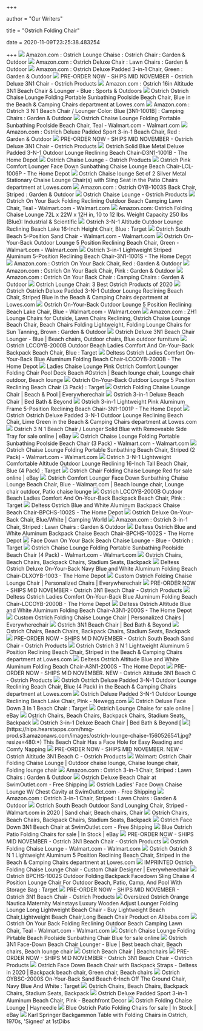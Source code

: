 +++
        
author = "Our Writers"
        
title = "Ostrich Folding Chair"
        
date = 2020-11-09T23:25:38.483254
        
+++
[ ![](https://images-na.ssl-images-amazon.com/images/I/71uVmHi0IgL._AC_SX450_.jpg)](https://images-na.ssl-images-amazon.com/images/I/71uVmHi0IgL._AC_SX450_.jpg) Amazon.com : Ostrich Lounge Chaise : Ostrich Chair : Garden & Outdoor
[ ![](https://m.media-amazon.com/images/I/41pLuAbVlPL._AC_SS350_.jpg)](https://m.media-amazon.com/images/I/41pLuAbVlPL._AC_SS350_.jpg) Amazon.com : Ostrich Deluxe Chair : Lawn Chairs : Garden & Outdoor
[ ![](https://images-na.ssl-images-amazon.com/images/I/51tl8cVGNHL._AC_SY450_.jpg)](https://images-na.ssl-images-amazon.com/images/I/51tl8cVGNHL._AC_SY450_.jpg) Amazon.com : Ostrich Deluxe Padded 3-in-1 Chair, Green : Garden & Outdoor
[ ![](https://cdn.shopify.com/s/files/1/2440/7435/products/Photo-06_2048x.jpg?v=1553537922)](https://cdn.shopify.com/s/files/1/2440/7435/products/Photo-06_2048x.jpg?v=1553537922) PRE-ORDER NOW - SHIPS MID NOVEMBER - Ostrich Deluxe 3N1 Chair - Ostrich  Products
[ ![](https://images-na.ssl-images-amazon.com/images/I/61R93AtV9CL._AC_SX425_.jpg)](https://images-na.ssl-images-amazon.com/images/I/61R93AtV9CL._AC_SX425_.jpg) Amazon.com : Ostrich 16in Altitude 3N1 Beach Chair & Lounger - Blue :  Sports & Outdoors
[ ![](http://mobileimages.lowes.com/product/converted/100138/1001382962.jpg?size=pdhi)](http://mobileimages.lowes.com/product/converted/100138/1001382962.jpg?size=pdhi) Ostrich Ostrich Chaise Lounge Folding Portable Sunbathing Poolside Beach  Chair, Blue in the Beach & Camping Chairs department at Lowes.com
[ ![](https://images-na.ssl-images-amazon.com/images/I/711dcTqVc4L._AC_SL1500_.jpg)](https://images-na.ssl-images-amazon.com/images/I/711dcTqVc4L._AC_SL1500_.jpg) Amazon.com : Ostrich 3 N 1 Beach Chair / Lounger Color: Blue [3N1-1001B] :  Camping Chairs : Garden & Outdoor
[ ![](https://i5.walmartimages.com/asr/c14743b5-ae93-4d8a-a279-282c3ee3ab3b.b741bd6e7ac3535d06d6e23edad759dc.jpeg?odnWidth=612&odnHeight=612&odnBg=ffffff)](https://i5.walmartimages.com/asr/c14743b5-ae93-4d8a-a279-282c3ee3ab3b.b741bd6e7ac3535d06d6e23edad759dc.jpeg?odnWidth=612&odnHeight=612&odnBg=ffffff) Ostrich Chaise Lounge Folding Portable Sunbathing Poolside Beach Chair,  Teal - Walmart.com - Walmart.com
[ ![](https://images-na.ssl-images-amazon.com/images/I/71m5kvo0EoL._AC_SL1500_.jpg)](https://images-na.ssl-images-amazon.com/images/I/71m5kvo0EoL._AC_SL1500_.jpg) Amazon.com : Ostrich Deluxe Padded Sport 3-in-1 Beach Chair, Red : Garden &  Outdoor
[ ![](https://cdn.shopify.com/s/files/1/2440/7435/products/WS23731_2048x.jpg?v=1553537922)](https://cdn.shopify.com/s/files/1/2440/7435/products/WS23731_2048x.jpg?v=1553537922) PRE-ORDER NOW - SHIPS MID NOVEMBER - Ostrich Deluxe 3N1 Chair - Ostrich  Products
[ ![](https://images.homedepot-static.com/productImages/938890fe-1654-47ae-9d85-440ccaf2e010/svn/blue-ostrich-beach-chairs-d3n1-1001b-64_1000.jpg)](https://images.homedepot-static.com/productImages/938890fe-1654-47ae-9d85-440ccaf2e010/svn/blue-ostrich-beach-chairs-d3n1-1001b-64_1000.jpg) Ostrich Solid Blue Metal Deluxe Padded 3-N-1 Outdoor Lounge Reclining Beach  Chair-D3N1-1001B - The Home Depot
[ ![](https://cdn.shopify.com/s/files/1/2440/7435/products/IMAGE-2017-0002_295c8351-d26e-46d1-b05c-485687ad63cb_2048x.jpg?v=1544632400)](https://cdn.shopify.com/s/files/1/2440/7435/products/IMAGE-2017-0002_295c8351-d26e-46d1-b05c-485687ad63cb_2048x.jpg?v=1544632400) Ostrich Chaise Lounge - Ostrich Products
[ ![](https://images.homedepot-static.com/productImages/bfa56ea6-8a9b-4302-bc5f-9ea4776230bd/svn/pink-ostrich-beach-chairs-lcl-1006p-c3_600.jpg)](https://images.homedepot-static.com/productImages/bfa56ea6-8a9b-4302-bc5f-9ea4776230bd/svn/pink-ostrich-beach-chairs-lcl-1006p-c3_600.jpg) Ostrich Pink Comfort Lounger Face Down Sunbathing Chaise Lounge Beach Chair-LCL-1006P  - The Home Depot
[ ![](http://mobileimages.lowes.com/product/converted/100252/1002525632.jpg?size=pdhi)](http://mobileimages.lowes.com/product/converted/100252/1002525632.jpg?size=pdhi) Ostrich Chaise lounge Set of 2 Silver Metal Stationary Chaise Lounge Chair(s)  with Sling Seat in the Patio Chairs department at Lowes.com
[ ![](https://images-na.ssl-images-amazon.com/images/I/81AfkNtljdL._AC_SL1500_.jpg)](https://images-na.ssl-images-amazon.com/images/I/81AfkNtljdL._AC_SL1500_.jpg) Amazon.com : Ostrich OYB-1003S Back Chair, Striped : Garden & Outdoor
[ ![](https://cdn.shopify.com/s/files/1/2440/7435/products/Photo-05_5c8ab6bf-f31c-4d47-ac14-c0e37e2a43d2_2048x.jpg?v=1544632060)](https://cdn.shopify.com/s/files/1/2440/7435/products/Photo-05_5c8ab6bf-f31c-4d47-ac14-c0e37e2a43d2_2048x.jpg?v=1544632060) Ostrich Chaise Lounge - Ostrich Products
[ ![](https://i5.walmartimages.com/asr/346610db-68c0-4c19-b153-b46c07a2532a.f24e92aa0ee09bcde81f78394ef2a871.jpeg)](https://i5.walmartimages.com/asr/346610db-68c0-4c19-b153-b46c07a2532a.f24e92aa0ee09bcde81f78394ef2a871.jpeg) Ostrich On Your Back Folding Reclining Outdoor Beach Camping Lawn Chair,  Teal - Walmart.com - Walmart.com
[ ![](https://images-na.ssl-images-amazon.com/images/I/71TOKHwtuoL._AC_SY450_.jpg)](https://images-na.ssl-images-amazon.com/images/I/71TOKHwtuoL._AC_SY450_.jpg) Amazon.com: Ostrich Folding Chaise Lounge 72L x 22W x 12H in, 10 to 12 lbs.  Weight Capacity 250 lbs (Blue): Industrial & Scientific
[ ![](https://target.scene7.com/is/image/Target/GUEST_f8271bce-f997-4204-9c07-664f51dfcf9d?wid=488&hei=488&fmt=pjpeg)](https://target.scene7.com/is/image/Target/GUEST_f8271bce-f997-4204-9c07-664f51dfcf9d?wid=488&hei=488&fmt=pjpeg) Ostrich 3-N-1 Altitude Outdoor Lounge Reclining Beach Lake 16-Inch Height  Chair, Blue : Target
[ ![](https://i5.walmartimages.com/asr/06fbbeba-8e2e-4948-ab03-0034adbb1eb7_1.bc4b17984ac62a3ca1157c36cefe5f88.jpeg?odnWidth=612&odnHeight=612&odnBg=ffffff)](https://i5.walmartimages.com/asr/06fbbeba-8e2e-4948-ab03-0034adbb1eb7_1.bc4b17984ac62a3ca1157c36cefe5f88.jpeg?odnWidth=612&odnHeight=612&odnBg=ffffff) Ostrich South Beach 5-Position Sand Chair - Walmart.com - Walmart.com
[ ![](https://i5.walmartimages.com/asr/92d359f4-966c-4cdf-a52e-7a3be624f2fc_1.b92b5c937cafee70997455b5b95724a3.jpeg?odnWidth=612&odnHeight=612&odnBg=ffffff)](https://i5.walmartimages.com/asr/92d359f4-966c-4cdf-a52e-7a3be624f2fc_1.b92b5c937cafee70997455b5b95724a3.jpeg?odnWidth=612&odnHeight=612&odnBg=ffffff) Ostrich On-Your-Back Outdoor Lounge 5 Position Reclining Beach Chair, Green  - Walmart.com - Walmart.com
[ ![](https://images.homedepot-static.com/productImages/13327614-9374-46e8-adaf-d21cee4a54d0/svn/stripes-ostrich-beach-chairs-3n1-1001s-64_600.jpg)](https://images.homedepot-static.com/productImages/13327614-9374-46e8-adaf-d21cee4a54d0/svn/stripes-ostrich-beach-chairs-3n1-1001s-64_600.jpg) Ostrich 3-in-1 Lightweight Striped Aluminum 5-Position Reclining Beach Chair-3N1-1001S  - The Home Depot
[ ![](https://images-na.ssl-images-amazon.com/images/I/41wyevHt1QL._AC_.jpg)](https://images-na.ssl-images-amazon.com/images/I/41wyevHt1QL._AC_.jpg) Amazon.com : Ostrich On Your Back Chair, Red : Garden & Outdoor
[ ![](https://images-na.ssl-images-amazon.com/images/I/51KuQQ4v96L._AC_SL1000_.jpg)](https://images-na.ssl-images-amazon.com/images/I/51KuQQ4v96L._AC_SL1000_.jpg) Amazon.com : Ostrich On Your Back Chair, Pink : Garden & Outdoor
[ ![](https://images-na.ssl-images-amazon.com/images/I/71xXwS3wMNL._AC_SX450_.jpg)](https://images-na.ssl-images-amazon.com/images/I/71xXwS3wMNL._AC_SX450_.jpg) Amazon.com : Ostrich On Your Back Chair : Camping Chairs : Garden & Outdoor
[ ![](https://cdn0.wideopencountry.com/wp-content/uploads/2020/06/Ostrich-Chairs-FI.jpg)](https://cdn0.wideopencountry.com/wp-content/uploads/2020/06/Ostrich-Chairs-FI.jpg) Ostrich Lounge Chair: 3 Best Ostrich Products of 2020
[ ![](http://mobileimages.lowes.com/product/converted/100138/1001382978.jpg?size=pdhi)](http://mobileimages.lowes.com/product/converted/100138/1001382978.jpg?size=pdhi) Ostrich Ostrich Deluxe Padded 3-N-1 Outdoor Lounge Reclining Beach Chair,  Striped Blue in the Beach & Camping Chairs department at Lowes.com
[ ![](https://i5.walmartimages.com/asr/fd45e499-747d-461e-b584-88289b28bed0_1.eb5bc92cbad579374e300ef978921953.jpeg?odnWidth=612&odnHeight=612&odnBg=ffffff)](https://i5.walmartimages.com/asr/fd45e499-747d-461e-b584-88289b28bed0_1.eb5bc92cbad579374e300ef978921953.jpeg?odnWidth=612&odnHeight=612&odnBg=ffffff) Ostrich On-Your-Back Outdoor Lounge 5 Position Reclining Beach Lake Chair,  Blue - Walmart.com - Walmart.com
[ ![](https://images-na.ssl-images-amazon.com/images/I/61tVkbxZ-DL._AC_SY450_.jpg)](https://images-na.ssl-images-amazon.com/images/I/61tVkbxZ-DL._AC_SY450_.jpg) Amazon.com : ZH1 Lounge Chairs for Outside, Lawn Chairs Reclining, Ostrich  Chaise Lounge Beach Chair, Beach Chairs Folding Lightweight, Folding Lounge  Chairs for Sun Tanning, Brown : Garden & Outdoor
[ ![](https://i.pinimg.com/originals/74/9b/9b/749b9b6df2b4daf90c7a0b0fbc2ad04c.jpg)](https://i.pinimg.com/originals/74/9b/9b/749b9b6df2b4daf90c7a0b0fbc2ad04c.jpg) Ostrich Deluxe 3N1 Beach Chair Lounger - Blue | Beach chairs, Outdoor chairs,  Blue outdoor furniture
[ ![](https://target.scene7.com/is/image/Target/GUEST_f7027413-f84d-4d23-9097-bba1cad8263c?wid=488&hei=488&fmt=pjpeg)](https://target.scene7.com/is/image/Target/GUEST_f7027413-f84d-4d23-9097-bba1cad8263c?wid=488&hei=488&fmt=pjpeg) Ostrich LCCOYB-2000B Outdoor Beach Ladies Comfort And On-Your-Back Backpack  Beach Chair, Blue : Target
[ ![](https://images.homedepot-static.com/productImages/1cf9362d-aef5-4e62-b090-8baea6726a5e/svn/blue-deltess-beach-chairs-lccoyb-2000b-64_1000.jpg)](https://images.homedepot-static.com/productImages/1cf9362d-aef5-4e62-b090-8baea6726a5e/svn/blue-deltess-beach-chairs-lccoyb-2000b-64_1000.jpg) Deltess Ostrich Ladies Comfort On-Your-Back Blue Aluminum Folding Beach  Chair-LCCOYB-2000B - The Home Depot
[ ![](https://i.pinimg.com/originals/08/54/bf/0854bf2c220d329834c8971ce940642a.jpg)](https://i.pinimg.com/originals/08/54/bf/0854bf2c220d329834c8971ce940642a.jpg) Ladies Chaise Lounge Pink Ostrich Comfort Lounger Folding Chair Pool Deck  Beach #Ostrich | Beach lounge chair, Lounge chair outdoor, Beach lounge
[ ![](https://target.scene7.com/is/image/Target/GUEST_24d1d269-7546-47c0-8bb7-53dec8b10316?wid=488&hei=488&fmt=pjpeg)](https://target.scene7.com/is/image/Target/GUEST_24d1d269-7546-47c0-8bb7-53dec8b10316?wid=488&hei=488&fmt=pjpeg) Ostrich On-Your-Back Outdoor Lounge 5 Position Reclining Beach Chair (3  Pack) : Target
[ ![](https://2ea6adccffbce4363f43-f14e1d04144091f743f68b07de39b9dd.ssl.cf5.rackcdn.com/products/259_green.jpg)](https://2ea6adccffbce4363f43-f14e1d04144091f743f68b07de39b9dd.ssl.cf5.rackcdn.com/products/259_green.jpg) Ostrich Folding Chaise Lounge Chair | Beach & Pool | Everywherechair
[ ![](https://b3h2.scene7.com/is/image/BedBathandBeyond/2020-04-29-15-11__WS23736_imageset?$690$&wid=690&hei=690)](https://b3h2.scene7.com/is/image/BedBathandBeyond/2020-04-29-15-11__WS23736_imageset?$690$&wid=690&hei=690) Ostrich 3-in-1 Deluxe Beach Chair | Bed Bath & Beyond
[ ![](https://images.homedepot-static.com/productImages/df0240fc-7134-40f3-9f35-e8d0dc09f3e5/svn/pink-ostrich-beach-chairs-3n1-1001p-64_1000.jpg)](https://images.homedepot-static.com/productImages/df0240fc-7134-40f3-9f35-e8d0dc09f3e5/svn/pink-ostrich-beach-chairs-3n1-1001p-64_1000.jpg) Ostrich 3-in-1 Lightweight Pink Aluminum Frame 5-Position Reclining Beach  Chair-3N1-1001P - The Home Depot
[ ![](http://mobileimages.lowes.com/product/converted/100145/1001458992.jpg)](http://mobileimages.lowes.com/product/converted/100145/1001458992.jpg) Ostrich Ostrich Deluxe Padded 3-N-1 Outdoor Lounge Reclining Beach Chair,  Lime Green in the Beach & Camping Chairs department at Lowes.com
[ ![](https://i.ebayimg.com/images/g/7s8AAOSwX1pfCLf-/s-l1600.jpg)](https://i.ebayimg.com/images/g/7s8AAOSwX1pfCLf-/s-l1600.jpg) Ostrich 3 N 1 Beach Chair / Lounger Solid Blue with Removeable Side Tray  for sale online | eBay
[ ![](https://i5.walmartimages.com/asr/8640bf3d-e605-4896-8f3a-809dafb9227c_1.8d6cdd58d6f15e01026182cdc88753d7.jpeg)](https://i5.walmartimages.com/asr/8640bf3d-e605-4896-8f3a-809dafb9227c_1.8d6cdd58d6f15e01026182cdc88753d7.jpeg) Ostrich Chaise Lounge Folding Portable Sunbathing Poolside Beach Chair (3  Pack) - Walmart.com - Walmart.com
[ ![](https://i5.walmartimages.com/asr/77cdbdeb-30c3-4c80-a976-238b39ee5d73_1.59ac039968f5b839f8f4acdb8bf9d4f3.jpeg?odnWidth=612&odnHeight=612&odnBg=ffffff)](https://i5.walmartimages.com/asr/77cdbdeb-30c3-4c80-a976-238b39ee5d73_1.59ac039968f5b839f8f4acdb8bf9d4f3.jpeg?odnWidth=612&odnHeight=612&odnBg=ffffff) Ostrich Chaise Lounge Folding Portable Sunbathing Beach Chair, Striped (2  Pack) - Walmart.com - Walmart.com
[ ![](https://target.scene7.com/is/image/Target/GUEST_840bd59d-dc3f-4b59-8050-66b759328f04?wid=488&hei=488&fmt=pjpeg)](https://target.scene7.com/is/image/Target/GUEST_840bd59d-dc3f-4b59-8050-66b759328f04?wid=488&hei=488&fmt=pjpeg) Ostrich 3-N-1 Lightweight Comfortable Altitude Outdoor Lounge Reclining  16-Inch Tall Beach Chair, Blue (4 Pack) : Target
[ ![](https://i.ebayimg.com/images/g/izcAAOSwT5teTPQi/s-l640.jpg)](https://i.ebayimg.com/images/g/izcAAOSwT5teTPQi/s-l640.jpg) Ostrich Chair Folding Chaise Lounge Red for sale online | eBay
[ ![](https://i.pinimg.com/originals/6b/ee/d5/6beed500d1039225a3b82a46c7423b32.jpg)](https://i.pinimg.com/originals/6b/ee/d5/6beed500d1039225a3b82a46c7423b32.jpg) Ostrich Comfort Lounger Face Down Sunbathing Chaise Lounge Beach Chair,  Blue - Walmart.com | Beach lounge chair, Lounge chair outdoor, Patio chaise  lounge
[ ![](https://target.scene7.com/is/image/Target/GUEST_cd19063b-bc7a-4b94-a469-29b70d2bc290?wid=488&hei=488&fmt=pjpeg)](https://target.scene7.com/is/image/Target/GUEST_cd19063b-bc7a-4b94-a469-29b70d2bc290?wid=488&hei=488&fmt=pjpeg) Ostrich LCCOYB-2000B Outdoor Beach Ladies Comfort And On-Your-Back Backpack  Beach Chair, Pink : Target
[ ![](https://images.homedepot-static.com/productImages/d2daf432-522b-41d6-a74a-919a5e7d84aa/svn/blue-and-white-deltess-beach-chairs-bpchs-1002s-4f_600.jpg)](https://images.homedepot-static.com/productImages/d2daf432-522b-41d6-a74a-919a5e7d84aa/svn/blue-and-white-deltess-beach-chairs-bpchs-1002s-4f_600.jpg) Deltess Ostrich Blue and White Aluminum Backpack Chaise Beach Chair-BPCHS-1002S  - The Home Depot
[ ![](https://www.campingworld.com/dw/image/v2/BCJK_PRD/on/demandware.static/-/Sites-global-master-catalog/default/dwab12533d/images/large/118972_BLUEWHITE_1.jpg?sw=1350&sh=1000&sm=fit)](https://www.campingworld.com/dw/image/v2/BCJK_PRD/on/demandware.static/-/Sites-global-master-catalog/default/dwab12533d/images/large/118972_BLUEWHITE_1.jpg?sw=1350&sh=1000&sm=fit) Ostrich Deluxe On-Your-Back Chair, Blue/White | Camping World
[ ![](https://images-na.ssl-images-amazon.com/images/I/518CKmXbMtL._AC_.jpg)](https://images-na.ssl-images-amazon.com/images/I/518CKmXbMtL._AC_.jpg) Amazon.com : Ostrich 3-in-1 Chair, Striped : Lawn Chairs : Garden & Outdoor
[ ![](https://images.homedepot-static.com/productImages/7a2a01de-ebb3-4c71-b924-d7fb84b5542e/svn/blue-and-white-deltess-beach-chairs-bpchs-1002s-1f_600.jpg)](https://images.homedepot-static.com/productImages/7a2a01de-ebb3-4c71-b924-d7fb84b5542e/svn/blue-and-white-deltess-beach-chairs-bpchs-1002s-1f_600.jpg) Deltess Ostrich Blue and White Aluminum Backpack Chaise Beach Chair-BPCHS-1002S  - The Home Depot
[ ![](https://target.scene7.com/is/image/Target/GUEST_452f2203-0095-4142-b2bb-b03b7444ff4b?wid=488&hei=488&fmt=pjpeg)](https://target.scene7.com/is/image/Target/GUEST_452f2203-0095-4142-b2bb-b03b7444ff4b?wid=488&hei=488&fmt=pjpeg) Face Down On Your Back Beach Chaise Lounge - Blue - Ostrich : Target
[ ![](https://i5.walmartimages.com/asr/02dbd3bd-da1c-4f7a-a9e8-85eb81c407b4_1.e4b9d9f8f6ee862ab3a15686026f2408.jpeg?odnWidth=612&odnHeight=612&odnBg=ffffff)](https://i5.walmartimages.com/asr/02dbd3bd-da1c-4f7a-a9e8-85eb81c407b4_1.e4b9d9f8f6ee862ab3a15686026f2408.jpeg?odnWidth=612&odnHeight=612&odnBg=ffffff) Ostrich Chaise Lounge Folding Portable Sunbathing Poolside Beach Chair (4  Pack) - Walmart.com - Walmart.com
[ ![](https://cdn.shopify.com/s/files/1/2440/7435/products/Photo-08_2048x.jpg?v=1553537922)](https://cdn.shopify.com/s/files/1/2440/7435/products/Photo-08_2048x.jpg?v=1553537922) Ostrich Chairs, Beach Chairs, Backpack Chairs, Stadium Seats, Backpack
[ ![](https://images.homedepot-static.com/productImages/fc0f82eb-ce37-402b-a4f2-284b85c444a8/svn/navy-blue-deltess-beach-chairs-dlxoyb-1003-c3_600.jpg)](https://images.homedepot-static.com/productImages/fc0f82eb-ce37-402b-a4f2-284b85c444a8/svn/navy-blue-deltess-beach-chairs-dlxoyb-1003-c3_600.jpg) Deltess Ostrich Deluxe On-Your-Back Navy Blue and White Aluminum Folding  Beach Chair-DLXOYB-1003 - The Home Depot
[ ![](https://2ea6adccffbce4363f43-f14e1d04144091f743f68b07de39b9dd.ssl.cf5.rackcdn.com/products/383_imprinted-deltess-ostrich-chaise-lounge-inset2.jpg)](https://2ea6adccffbce4363f43-f14e1d04144091f743f68b07de39b9dd.ssl.cf5.rackcdn.com/products/383_imprinted-deltess-ostrich-chaise-lounge-inset2.jpg) Custom Ostrich Folding Chaise Lounge Chair | Personalized Chairs |  Everywherechair
[ ![](https://cdn.shopify.com/s/files/1/2440/7435/products/WS23794-Edit_2048x.jpg?v=1553535492)](https://cdn.shopify.com/s/files/1/2440/7435/products/WS23794-Edit_2048x.jpg?v=1553535492) PRE-ORDER NOW - SHIPS MID NOVEMBER - Ostrich 3N1 Beach Chair - Ostrich  Products
[ ![](https://images.homedepot-static.com/productImages/7208c2b7-ea6e-49a4-9d4a-bd53359413f6/svn/blue-deltess-beach-chairs-lccoyb-2000b-4f_600.jpg)](https://images.homedepot-static.com/productImages/7208c2b7-ea6e-49a4-9d4a-bd53359413f6/svn/blue-deltess-beach-chairs-lccoyb-2000b-4f_600.jpg) Deltess Ostrich Ladies Comfort On-Your-Back Blue Aluminum Folding Beach  Chair-LCCOYB-2000B - The Home Depot
[ ![](https://images.homedepot-static.com/productImages/faddd6ae-7ca8-458a-9747-bca493603df8/svn/blue-and-white-deltess-beach-chairs-a3n1-2000s-4f_600.jpg)](https://images.homedepot-static.com/productImages/faddd6ae-7ca8-458a-9747-bca493603df8/svn/blue-and-white-deltess-beach-chairs-a3n1-2000s-4f_600.jpg) Deltess Ostrich Altitude Blue and White Aluminum Folding Beach Chair-A3N1-2000S  - The Home Depot
[ ![](https://2ea6adccffbce4363f43-f14e1d04144091f743f68b07de39b9dd.ssl.cf5.rackcdn.com/products/383_green2.jpg)](https://2ea6adccffbce4363f43-f14e1d04144091f743f68b07de39b9dd.ssl.cf5.rackcdn.com/products/383_green2.jpg) Custom Ostrich Folding Chaise Lounge Chair | Personalized Chairs |  Everywherechair
[ ![](https://s7d2.scene7.com/is/image/BedBathandBeyond/56534443628841p__1?$690$&wid=690&hei=690)](https://s7d2.scene7.com/is/image/BedBathandBeyond/56534443628841p__1?$690$&wid=690&hei=690) Ostrich 3N1 Beach Chair | Bed Bath & Beyond
[ ![](https://cdn.shopify.com/s/files/1/2440/7435/products/WS23739_2048x.jpg?v=1553537922)](https://cdn.shopify.com/s/files/1/2440/7435/products/WS23739_2048x.jpg?v=1553537922) Ostrich Chairs, Beach Chairs, Backpack Chairs, Stadium Seats, Backpack
[ ![](https://cdn.shopify.com/s/files/1/2440/7435/products/IMAGE-2017-0002_1df80ff1-c853-435e-a29e-0f950dc40484_2048x.jpg?v=1553539164)](https://cdn.shopify.com/s/files/1/2440/7435/products/IMAGE-2017-0002_1df80ff1-c853-435e-a29e-0f950dc40484_2048x.jpg?v=1553539164) PRE-ORDER NOW - SHIPS MID NOVEMBER - Ostrich South Beach Sand Chair -  Ostrich Products
[ ![](http://images.lowes.com/product/converted/100138/1001382958_12238888.jpg)](http://images.lowes.com/product/converted/100138/1001382958_12238888.jpg) Ostrich Ostrich 3 N 1 Lightweight Aluminum 5 Position Reclining Beach Chair,  Striped in the Beach & Camping Chairs department at Lowes.com
[ ![](https://images.homedepot-static.com/productImages/89e4a440-0eb7-4798-a440-058bf504bc65/svn/blue-and-white-deltess-beach-chairs-a3n1-2000s-64_1000.jpg)](https://images.homedepot-static.com/productImages/89e4a440-0eb7-4798-a440-058bf504bc65/svn/blue-and-white-deltess-beach-chairs-a3n1-2000s-64_1000.jpg) Deltess Ostrich Altitude Blue and White Aluminum Folding Beach Chair-A3N1-2000S  - The Home Depot
[ ![](https://cdn.shopify.com/s/files/1/2440/7435/products/2_8ecb840d-bb65-467c-a527-1746277bb087_2048x.jpg?v=1580831785)](https://cdn.shopify.com/s/files/1/2440/7435/products/2_8ecb840d-bb65-467c-a527-1746277bb087_2048x.jpg?v=1580831785) PRE-ORDER NOW - SHIPS MID NOVEMBER. NEW - Ostrich Altitude 3N1 Beach C -  Ostrich Products
[ ![](http://mobileimages.lowes.com/product/converted/100252/1002525590.jpg?size=pdhi)](http://mobileimages.lowes.com/product/converted/100252/1002525590.jpg?size=pdhi) Ostrich Ostrich Deluxe Padded 3-N-1 Outdoor Lounge Reclining Beach Chair,  Blue (4 Pack) in the Beach & Camping Chairs department at Lowes.com
[ ![](https://c1.neweggimages.com/ProductImage/A391_131033776272789977pLyC6ULzR2.jpg)](https://c1.neweggimages.com/ProductImage/A391_131033776272789977pLyC6ULzR2.jpg) Ostrich Deluxe Padded 3-N-1 Outdoor Lounge Reclining Beach Lake Chair, Pink  - Newegg.com
[ ![](https://i.pinimg.com/564x/45/c7/ba/45c7ba4aaf9cefe7fbeaa7cea8276b79.jpg)](https://i.pinimg.com/564x/45/c7/ba/45c7ba4aaf9cefe7fbeaa7cea8276b79.jpg) Ostrich Deluxe Face Down 3 In 1 Beach Chair : Target
[ ![](https://i.ebayimg.com/images/g/E6AAAOSwakVfO4EJ/s-l640.jpg)](https://i.ebayimg.com/images/g/E6AAAOSwakVfO4EJ/s-l640.jpg) Ostrich Lounge Chaise for sale online | eBay
[ ![](https://cdn.shopify.com/s/files/1/2440/7435/products/WS23744_2048x.jpg?v=1553537922)](https://cdn.shopify.com/s/files/1/2440/7435/products/WS23744_2048x.jpg?v=1553537922) Ostrich Chairs, Beach Chairs, Backpack Chairs, Stadium Seats, Backpack
[ ![](https://b3h2.scene7.com/is/image/BedBathandBeyond/219834166329404p)](https://b3h2.scene7.com/is/image/BedBathandBeyond/219834166329404p) Ostrich 3-in-1 Deluxe Beach Chair | Bed Bath & Beyond
[ ![](https://hips.hearstapps.com/hmg-prod.s3.amazonaws.com/images/ostrich-lounge-chaise-1560526541.jpg?resize=480:*)](https://hips.hearstapps.com/hmg-prod.s3.amazonaws.com/images/ostrich-lounge-chaise-1560526541.jpg?resize=480:*) This Beach Chair Has a Face Hole for Easy Reading and Comfy Napping
[ ![](https://cdn.shopify.com/s/files/1/2440/7435/products/5_76b20f83-c059-4cf7-b500-2718ba03eb41_2048x.jpg?v=1580832066)](https://cdn.shopify.com/s/files/1/2440/7435/products/5_76b20f83-c059-4cf7-b500-2718ba03eb41_2048x.jpg?v=1580832066) PRE-ORDER NOW - SHIPS MID NOVEMBER. NEW - Ostrich Altitude 3N1 Beach C -  Ostrich Products
[ ![](https://i.pinimg.com/originals/b3/7f/05/b37f05e88bbac0f208f1b8ad2a2230a9.jpg)](https://i.pinimg.com/originals/b3/7f/05/b37f05e88bbac0f208f1b8ad2a2230a9.jpg) Walmart: Ostrich Chair Folding Chaise Lounge | Outdoor chaise lounge,  Chaise lounge chair, Folding lounge chair
[ ![](https://images-na.ssl-images-amazon.com/images/I/81n-FWPNvIL._AC_SX522_.jpg)](https://images-na.ssl-images-amazon.com/images/I/81n-FWPNvIL._AC_SX522_.jpg) Amazon.com : Ostrich 3-in-1 Chair, Striped : Lawn Chairs : Garden & Outdoor
[ ![](http://www.swimoutlet.com/photos/8156050-2.jpg)](http://www.swimoutlet.com/photos/8156050-2.jpg) Ostrich Deluxe Beach Chair at SwimOutlet.com - Free Shipping
[ ![](https://photos.cdn-outlet.com/photos/options/42466-10904-1A-zoomin.jpg)](https://photos.cdn-outlet.com/photos/options/42466-10904-1A-zoomin.jpg) Ostrich Ladies' Face Down Chaise Lounge W/ Chest Cavity at SwimOutlet.com -  Free Shipping
[ ![](https://m.media-amazon.com/images/I/81941P4CchL._AC_SS350_.jpg)](https://m.media-amazon.com/images/I/81941P4CchL._AC_SS350_.jpg) Amazon.com : Ostrich 3-in-1 Chair, Striped : Lawn Chairs : Garden & Outdoor
[ ![](https://i.pinimg.com/originals/10/6b/42/106b42c35895bf60e88893e64f71a690.jpg)](https://i.pinimg.com/originals/10/6b/42/106b42c35895bf60e88893e64f71a690.jpg) Ostrich South Beach Outdoor Sand Lounging Chair, Striped - Walmart.com in  2020 | Sand chair, Beach chairs, Chair
[ ![](https://cdn.shopify.com/s/files/1/2440/7435/products/WS23743_2048x.jpg?v=1553537922)](https://cdn.shopify.com/s/files/1/2440/7435/products/WS23743_2048x.jpg?v=1553537922) Ostrich Chairs, Beach Chairs, Backpack Chairs, Stadium Seats, Backpack
[ ![](https://photos.cdn-outlet.com/photos/options/42463-36821-1A-zoomin.jpg)](https://photos.cdn-outlet.com/photos/options/42463-36821-1A-zoomin.jpg) Ostrich Face Down 3N1 Beach Chair at SwimOutlet.com - Free Shipping
[ ![](https://i.ebayimg.com/thumbs/images/g/ta0AAOSwQFBfE71P/s-l225.jpg)](https://i.ebayimg.com/thumbs/images/g/ta0AAOSwQFBfE71P/s-l225.jpg) Blue Ostrich Patio Folding Chairs for sale | In Stock | eBay
[ ![](https://cdn.shopify.com/s/files/1/2440/7435/products/WS23798-Edit_2048x.jpg?v=1553535492)](https://cdn.shopify.com/s/files/1/2440/7435/products/WS23798-Edit_2048x.jpg?v=1553535492) PRE-ORDER NOW - SHIPS MID NOVEMBER - Ostrich 3N1 Beach Chair - Ostrich  Products
[ ![](https://i5.walmartimages.com/asr/9d487da7-7d19-4464-b486-bcb347fbc59b.e66c3a27b7054e779df170a9a08336b3.jpeg)](https://i5.walmartimages.com/asr/9d487da7-7d19-4464-b486-bcb347fbc59b.e66c3a27b7054e779df170a9a08336b3.jpeg) Ostrich Folding Chaise Lounge - Walmart.com - Walmart.com
[ ![](http://mobileimages.lowes.com/product/converted/100138/1001382958_12238887.jpg?size=pdhi)](http://mobileimages.lowes.com/product/converted/100138/1001382958_12238887.jpg?size=pdhi) Ostrich Ostrich 3 N 1 Lightweight Aluminum 5 Position Reclining Beach Chair,  Striped in the Beach & Camping Chairs department at Lowes.com
[ ![](https://createmychair.com/wp-content/uploads/2017/03/Pink-Chaise-Lounger-2.jpg)](https://createmychair.com/wp-content/uploads/2017/03/Pink-Chaise-Lounger-2.jpg) IMPRINTED Ostrich Folding Chaise Lounge Chair - Custom Chair Designer |  Everywherechair
[ ![](https://target.scene7.com/is/image/Target/GUEST_bf09d492-38dc-44da-aefe-e544fd429e29?wid=488&hei=488&fmt=pjpeg)](https://target.scene7.com/is/image/Target/GUEST_bf09d492-38dc-44da-aefe-e544fd429e29?wid=488&hei=488&fmt=pjpeg) Ostrich BPCHS-1002S Outdoor Folding Backpack Facedown Sling Chaise 4  Position Lounge Chair For Outdoor Beach, Patio, Camp, And Pool With Storage  Bag : Target
[ ![](https://cdn.shopify.com/s/files/1/2440/7435/products/WS23795-Edit_2048x.jpg?v=1553535492)](https://cdn.shopify.com/s/files/1/2440/7435/products/WS23795-Edit_2048x.jpg?v=1553535492) PRE-ORDER NOW - SHIPS MID NOVEMBER - Ostrich 3N1 Beach Chair - Ostrich  Products
[ ![](https://sc01.alicdn.com/kf/H01db4c01c0b44387a8da0fbf0b74c6cfF.jpg)](https://sc01.alicdn.com/kf/H01db4c01c0b44387a8da0fbf0b74c6cfF.jpg) Oversized Ostrich Orange Nautica Maternity Mainstays Luxury Wooden Adjust  Lounger Folding Lounge Long Lightweight Beach Chair - Buy Lightweight Beach  Chair,Lightweight Beach Chair,Long Beach Chair Product on Alibaba.com
[ ![](https://i5.walmartimages.com/asr/2f3a6aa6-6806-4c67-a6cd-2bcd536d2ded_1.157f55cf9904d03d56924a28b5673544.jpeg)](https://i5.walmartimages.com/asr/2f3a6aa6-6806-4c67-a6cd-2bcd536d2ded_1.157f55cf9904d03d56924a28b5673544.jpeg) Ostrich On Your Back Folding Reclining Outdoor Beach Camping Lawn Chair,  Teal - Walmart.com - Walmart.com
[ ![](https://i.ebayimg.com/images/g/-kYAAOSwzV5fW~jk/s-l640.jpg)](https://i.ebayimg.com/images/g/-kYAAOSwzV5fW~jk/s-l640.jpg) Ostrich Chaise Lounge Folding Pirtable Beach Poolside Sunbathing Chair Blue  for sale online
[ ![](https://i.pinimg.com/originals/de/be/6b/debe6b48231224da4e7f034f02ad1727.jpg)](https://i.pinimg.com/originals/de/be/6b/debe6b48231224da4e7f034f02ad1727.jpg) Ostrich 3N1 Face-Down Beach Chair Lounger - Blue | Best beach chair, Beach  chairs, Beach lounge chair
[ ![](https://images.beachchairs.biz/3-in-1-chair-striped.jpg)](https://images.beachchairs.biz/3-in-1-chair-striped.jpg) Ostrich Beach Chair | Beachchairs
[ ![](https://cdn.shopify.com/s/files/1/2440/7435/products/WS23804-Edit_2048x.jpg?v=1553535492)](https://cdn.shopify.com/s/files/1/2440/7435/products/WS23804-Edit_2048x.jpg?v=1553535492) PRE-ORDER NOW - SHIPS MID NOVEMBER - Ostrich 3N1 Beach Chair - Ostrich  Products
[ ![](https://i.pinimg.com/originals/9d/f3/a9/9df3a994eee07a1a771edb5f359da369.png)](https://i.pinimg.com/originals/9d/f3/a9/9df3a994eee07a1a771edb5f359da369.png) Ostrich Face Down Beach Chair with Backpack Straps - Deltess in 2020 |  Backpack beach chair, Green chair, Beach chairs
[ ![](https://target.scene7.com/is/image/Target/GUEST_b9005247-85f9-40fd-9d95-3598d7a64566?wid=488&hei=488&fmt=pjpeg)](https://target.scene7.com/is/image/Target/GUEST_b9005247-85f9-40fd-9d95-3598d7a64566?wid=488&hei=488&fmt=pjpeg) Ostrich OYBSC-2000S On-Your-Back Sand Beach 6-Inch Off The Ground Chair,  Navy Blue And White : Target
[ ![](https://cdn.shopify.com/s/files/1/2440/7435/products/WS23726_2048x.jpg?v=1553537922)](https://cdn.shopify.com/s/files/1/2440/7435/products/WS23726_2048x.jpg?v=1553537922) Ostrich Chairs, Beach Chairs, Backpack Chairs, Stadium Seats, Backpack
[ ![](https://images-na.ssl-images-amazon.com/images/I/51%2Be6JqFhnL.jpg)](https://images-na.ssl-images-amazon.com/images/I/51%2Be6JqFhnL.jpg) Ostrich Deluxe Padded Sport 3-in-1 Aluminum Beach Chair, Pink - Beachfront  Decor
[ ![](https://content.haycdn.com/mgen/inuse:DLT002.jpg?is=654,654,0xffffff)](https://content.haycdn.com/mgen/inuse:DLT002.jpg?is=654,654,0xffffff) Ostrich Folding Chaise Lounge | Hayneedle
[ ![](https://i.ebayimg.com/thumbs/images/g/X-kAAOSwQ8Nexdxv/s-l225.jpg)](https://i.ebayimg.com/thumbs/images/g/X-kAAOSwQ8Nexdxv/s-l225.jpg) Blue Ostrich Patio Folding Chairs for sale | In Stock | eBay
[ ![](https://a.1stdibscdn.com/karl-springer-backgammon-table-with-folding-chairs-in-ostrich-1970s-signed-for-sale-picture-12/f_7838/1540825588874/Springer_180_ostrich_bkgmn_chairs_gametable60_fld_master.jpg?width=768)](https://a.1stdibscdn.com/karl-springer-backgammon-table-with-folding-chairs-in-ostrich-1970s-signed-for-sale-picture-12/f_7838/1540825588874/Springer_180_ostrich_bkgmn_chairs_gametable60_fld_master.jpg?width=768) Karl Springer Backgammon Table with Folding Chairs in Ostrich, 1970s,  'Signed' at 1stDibs
